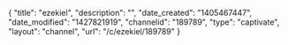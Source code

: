 {
    "title": "ezekiel",
    "description": "",
    "date_created": "1405467447",
    "date_modified": "1427821919",
    "channelid": "189789",
    "type": "captivate",
    "layout": "channel",
    "url": "\/c\/ezekiel\/189789"
}
